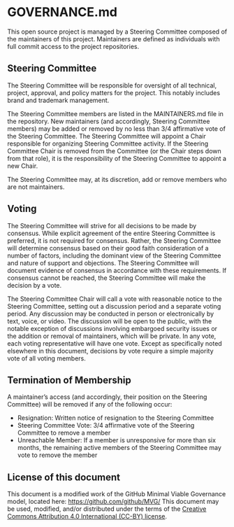 # GOVERNANCE.md

This open source project is managed by a Steering Committee composed of the maintainers of this project. Maintainers are defined as individuals with full commit access to the project repositories.

## Steering Committee

The Steering Committee will be responsible for oversight of all technical, project, approval, and policy matters for the project. This notably includes brand and trademark management.

The Steering Committee members are listed in the MAINTAINERS.md file in the repository. New maintainers (and accordingly, Steering Committee members) may be added or removed by no less than 3/4 affirmative vote of the Steering Committee. The Steering Committee will appoint a Chair responsible for organizing Steering Committee activity. If the Steering Committee Chair is removed from the Committee (or the Chair steps down from that role), it is the responsibility of the Steering Committee to appoint a new Chair.


The Steering Committee may, at its discretion, add or remove members who are not maintainers. 

## Voting

The Steering Committee will strive for all decisions to be made by consensus. While explicit agreement of the entire Steering Committee is preferred, it is not required for consensus. Rather, the Steering Committee will determine consensus based on their good faith consideration of a number of factors, including the dominant view of the Steering Committee and nature of support and objections. The Steering Committee will document evidence of consensus in accordance with these requirements. If consensus cannot be reached, the Steering Committee will make the decision by a vote.

The Steering Committee Chair will call a vote with reasonable notice to the Steering Committee, setting out a discussion period and a separate voting period. Any discussion may be conducted in person or electronically by text, voice, or video. The discussion will be open to the public, with the notable exception of discussions involving embargoed security issues or the addition or removal of maintainers, which will be private. In any vote, each voting representative will have one vote. Except as specifically noted elsewhere in this document, decisions by vote require a simple majority vote of all voting members.



## Termination of Membership

A maintainer’s access (and accordingly, their position on the Steering Committee) will be removed if any of the following occur:

* Resignation: Written notice of resignation to the Steering Committee
* Steering Committee Vote: 3/4 affirmative vote of the Steering Committee to remove a member
* Unreachable Member: If a member is unresponsive for more than six months, the remaining active members of the Steering Committee may vote to remove the member

## License of this document

This document is a modified work of the GitHub Minimal Viable Governance model, located here: https://github.com/github/MVG/
This document may be used, modified, and/or distributed under the terms of the [Creative Commons Attribution 4.0 International (CC-BY) license](https://creativecommons.org/licenses/by/4.0/legalcode).
